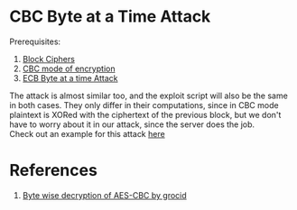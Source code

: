 # CBC Byte at a Time Attack
  
Prerequisites:  
1. [Block Ciphers](https://github.com/ashutosh1206/Crypton/tree/master/Block-Cipher)
2. [CBC mode of encryption](https://github.com/ashutosh1206/Crypton/tree/master/Block-Cipher/Mode-of-Encryption)
3. [ECB Byte at a time Attack](https://github.com/ashutosh1206/Crypton/tree/master/Block-Cipher/Attack-ECB-Byte-at-a-Time)

The attack is almost similar too, and the exploit script will also be the same in both cases. They only differ in their computations, since in CBC mode plaintext is XORed with the ciphertext of the previous block, but we don't have to worry about it in our attack, since the server does the job.  
Check out an example for this attack [here](exploit.py)
  
# References
1. [Byte wise decryption of AES-CBC by grocid](https://grocid.net/2016/05/01/byte-wise-decryption-of-aes-cbc/)
